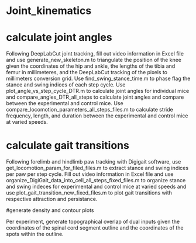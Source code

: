 # Joint_kinematics

# calculate joint angles

Following DeepLabCut joint tracking, fill out video information in Excel file and use generate_new_skeleton.m to triangulate the position of the knee given the coordinates of the hip and ankle, the lengths of the tibia and femur in millimeteres, and the DeepLabCut tracking of the pixels to millimeters conversion grid. Use find_swing_stance_time.m to phase flag the stance and swing indices of each step cycle. Use plot_angle_vs_step_cycle_DTR.m to calculate joint angles for individual mice and compare_angles_DTR_all_steps to calculate joint angles and compare between the experimental and control mice. Use compare_locomotion_parameters_all_steps_files.m to calculate stride frequency, length, and duration between the experimental and control mice at varied speeds.

# calculate gait transitions

Following forelimb and hindlimb paw tracking with Digigait software, use get_locomotion_param_for_filed_files.m to extract stance and swing indices per paw per step cycle. Fill out video information in Excel file and use organize_DigiGait_data_into_cell_all_steps_fixed_files.m to organize stance and swing indeces for experimental and control mice at varied speeds and use plot_gait_transition_new_fixed_files.m to plot gait transitions with respective attraction and persistance. 

#generate density and contour plots 

Per experiment, generate topographical overlap of dual inputs given the coordinates of the spinal cord segment outline and the coordinates of the spots within the outline. 

